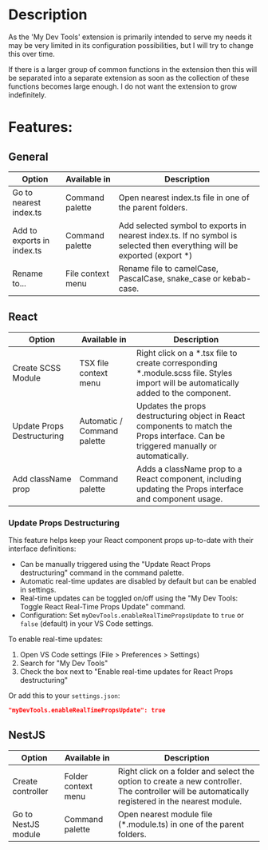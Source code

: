 # Description

As the 'My Dev Tools' extension is primarily intended to serve my needs it may be very limited in its configuration possibilities, but I will try to change this over time.

If there is a larger group of common functions in the extension then this will be separated into a separate extension as soon as the collection of these functions becomes large enough. I do not want the extension to grow indefinitely.

# Features:

## General

| Option                     | Available in      | Description                                                                                                               |
| -------------------------- | ----------------- | ------------------------------------------------------------------------------------------------------------------------- |
| Go to nearest index.ts     | Command palette   | Open nearest index.ts file in one of the parent folders.                                                                  |
| Add to exports in index.ts | Command palette   | Add selected symbol to exports in nearest index.ts. If no symbol is selected then everything will be exported (export \*) |
| Rename to...               | File context menu | Rename file to camelCase, PascalCase, snake_case or kebab-case.                                                           |

## React

| Option                     | Available in                | Description                                                                                                                           |
| -------------------------- | --------------------------- | ------------------------------------------------------------------------------------------------------------------------------------- |
| Create SCSS Module         | TSX file context menu       | Right click on a \*.tsx file to create corresponding \*.module.scss file. Styles import will be automatically added to the component. |
| Update Props Destructuring | Automatic / Command palette | Updates the props destructuring object in React components to match the Props interface. Can be triggered manually or automatically.  |
| Add className prop         | Command palette             | Adds a className prop to a React component, including updating the Props interface and component usage.                               |

### Update Props Destructuring

This feature helps keep your React component props up-to-date with their interface definitions:

-   Can be manually triggered using the "Update React Props destructuring" command in the command palette.
-   Automatic real-time updates are disabled by default but can be enabled in settings.
-   Real-time updates can be toggled on/off using the "My Dev Tools: Toggle React Real-Time Props Update" command.
-   Configuration: Set `myDevTools.enableRealTimePropsUpdate` to `true` or `false` (default) in your VS Code settings.

To enable real-time updates:

1. Open VS Code settings (File > Preferences > Settings)
2. Search for "My Dev Tools"
3. Check the box next to "Enable real-time updates for React Props destructuring"

Or add this to your `settings.json`:

```json
"myDevTools.enableRealTimePropsUpdate": true
```

## NestJS

| Option              | Available in        | Description                                                                                                                                      |
| ------------------- | ------------------- | ------------------------------------------------------------------------------------------------------------------------------------------------ |
| Create controller   | Folder context menu | Right click on a folder and select the option to create a new controller. The controller will be automatically registered in the nearest module. |
| Go to NestJS module | Command palette     | Open nearest module file (\*.module.ts) in one of the parent folders.                                                                            |
